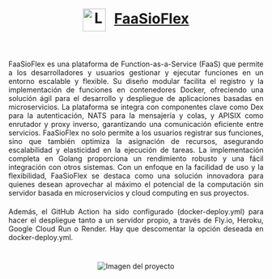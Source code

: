  
<div style="text-align: center;">
    <div style="display: flex; align-items: center; justify-content: center;">
         <h1><img src="https://github.com/user-attachments/assets/3871e51b-5eaa-4ba1-8f1b-6be3649a5833" alt="Logo" width="45" style="vertical-align:middle;"/>
         <span style="margin-left: 10px; font-size: 84px, italic; font-weight: bold;text-decoration: underline; white-space: nowrap;">FaaSioFlex</span>
        </h1>
    </div>
<br/>
<div style="max-width: 800px; margin: 0 auto;">
    <p style="text-align: justify; margin: 20px 0;">
FaaSioFlex es una plataforma de Function-as-a-Service (FaaS) que permite a los desarrolladores y usuarios gestionar y ejecutar funciones en un entorno escalable y flexible. Su diseño modular facilita el registro y la implementación de funciones en contenedores Docker, ofreciendo una solución ágil para el desarrollo y despliegue de aplicaciones basadas en microservicios. La plataforma se integra con componentes clave como Dex para la autenticación, NATS para la mensajería y colas, y APISIX como enrutador y proxy inverso, garantizando una comunicación eficiente entre servicios. FaaSioFlex no solo permite a los usuarios registrar sus funciones, sino que también optimiza la asignación de recursos, asegurando escalabilidad y elasticidad en la ejecución de tareas. La implementación completa en Golang proporciona un rendimiento robusto y una fácil integración con otros sistemas. Con un enfoque en la facilidad de uso y la flexibilidad, FaaSioFlex se destaca como una solución innovadora para quienes desean aprovechar al máximo el potencial de la computación sin servidor basada en microservicios y cloud computing en sus proyectos.
    </p>
    <p style="text-align: justify; margin: 20px 0;">
        Además, el GitHub Action ha sido configurado (docker-deploy.yml) para hacer el despliegue tanto a un servidor propio, a través de Fly.io, Heroku, Google Cloud Run o Render. Hay que descomentar la opción deseada en docker-deploy.yml.
    </p>
    <img src="https://github.com/user-attachments/assets/f607a8dc-ccd5-43fc-8581-1c4aaae67fce" alt="Imagen del proyecto" style="max-width: 100%; height: auto; margin: 20px 0;"/>
</div>

